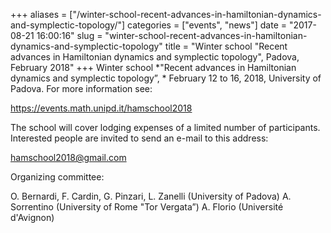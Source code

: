 +++
aliases = ["/winter-school-recent-advances-in-hamiltonian-dynamics-and-symplectic-topology/"]
categories = ["events", "news"]
date = "2017-08-21 16:00:16"
slug = "winter-school-recent-advances-in-hamiltonian-dynamics-and-symplectic-topology"
title = "Winter school \"Recent advances in Hamiltonian dynamics and symplectic topology\", Padova, February 2018"
+++
Winter school *"Recent advances in Hamiltonian dynamics and symplectic
topology”, * February 12 to 16, 2018, University of Padova. For more
information see:

<https://events.math.unipd.it/hamschool2018>

The school will cover lodging expenses of a limited number of
participants. Interested people are invited to send an e-mail to this
address:

<hamschool2018@gmail.com>

Organizing committee:

O. Bernardi, F. Cardin, G. Pinzari, L. Zanelli (University of Padova) A.
Sorrentino (University of Rome "Tor Vergata”) A. Florio (Université
d'Avignon)
